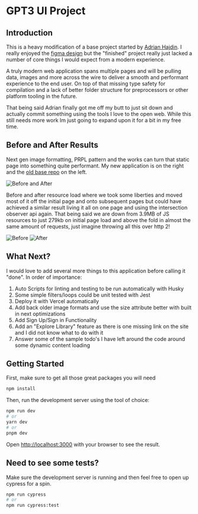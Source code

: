 # GPT3 UI Project

## Introduction

This is a heavy modification of a base project started by [Adrian Hajdin](https://github.com/adrianhajdin). I really enjoyed the [figma design](https://www.figma.com/file/lz9lLpFHMxHm2odnwM3R0z/gpt3) but the "finished" project really just lacked a number of core things I would expect from a modern experience.

A truly modern web application spans multiple pages and will be pulling data, images and more across the wire to deliver a smooth and performant experience to the end user. On top of that missing type safety for compilation and a lack of better folder structure for preprocessors or other platform tooling in the future. 

That being said Adrian finally got me off my butt to just sit down and actually commit something using the tools I love to the open web. While this still needs more work Im just going to expand upon it for a bit in my free time.

## Before and After Results

Next gen image formatting, PRPL pattern and the works can turn that static page into something quite performant. My new application is on the right and the [old base repo](https://github.com/adrianhajdin/project_modern_ui_ux_gpt3) on the left.

![Before and After](https://i.imgur.com/h5ljNMo.png)

Before and after resource load where we took some liberties and moved most of it off the initial page and onto subsequent pages but could have achieved a similar result living it all on one page and using the intersection observer api again. That being said we are down from 3.9MB of JS resources to just 279kb on initial page load and above the fold in almost the same amount of requests, just imagine throwing all this over http 2!

![Before](https://i.imgur.com/f1VB98b.png)
![After](https://i.imgur.com/L7Jm1SC.png)
## What Next?

I would love to add several more things to this application before calling it "done". In order of importance:

1. Auto Scripts for linting and testing to be run automatically with Husky
2. Some simple filters/loops could be unit tested with Jest
3. Deploy it with Vercel automatically
4. Add back older image formats and use the size attribute better with built in next optimizations
5. Add Sign Up/Sign in Functionality
6. Add an "Explore Library" feature as there is one missing link on the site and I did not know what to do with it
7. Answer some of the sample todo's I have left around the code around some dynamic content loading

## Getting Started

First, make sure to get all those great packages you will need

```bash
npm install
```

Then, run the development server using the tool of choice:

```bash
npm run dev
# or
yarn dev
# or
pnpm dev
```

Open [http://localhost:3000](http://localhost:3000) with your browser to see the result.

## Need to see some tests?

Make sure the development server is running and then feel free to open up cypress for a spin.

```bash
npm run cypress
# or
npm run cypress:test
```


